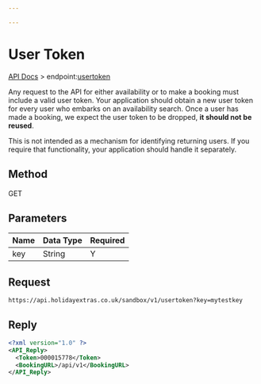 ```yaml
---

---
```


# User Token

[API Docs](/hxapi/) > endpoint:[usertoken](usertoken)

Any request to the API for either availability or to make a booking must include a valid user token. Your application should obtain a new user token for every user who embarks on an availability search. Once a user has made a booking, we expect the user token to be dropped, **it should not be reused**.

This is not intended as a mechanism for identifying returning users. If you require that functionality, your application should handle it separately.

## Method

GET






## Parameters

 | Name | Data Type | Required |
 | ---- | --------- | -------- |
 | key  | String    | Y        |



## Request

```
https://api.holidayextras.co.uk/sandbox/v1/usertoken?key=mytestkey
```



## Reply


```xml
<?xml version="1.0" ?>
<API_Reply>
  <Token>000015778</Token>
  <BookingURL>/api/v1</BookingURL>
</API_Reply>
```
